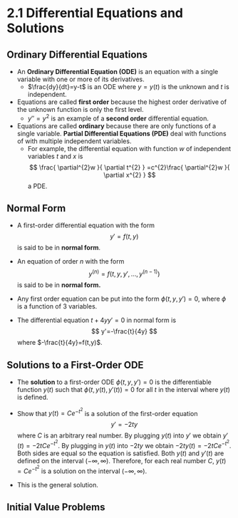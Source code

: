 # 2.1 Differential Equations and Solutions
## Ordinary Differential Equations
- An **Ordinary Differential Equation (ODE)** is an equation with a single variable with one or more of its derivatives.
	- $\frac{dy}{dt}=y-t$ is an ODE where $y=y(t)$ is the unknown and $t$ is independent.
- Equations are called **first order** because the highest order derivative of the unknown function is only the first level.
	- $y''=y^2$ is an example of a **second order** differential equation.
- Equations are called **ordinary** because there are only functions of a single variable. **Partial Differential Equations (PDE)** deal with functions of with multiple independent variables.
	- For example, the differential equation with function $w$ of independent variables $t$ and $x$ is $$
\frac{ \partial^{2}w }{ \partial t^{2} } =c^{2}\frac{ \partial^{2}w }{ \partial x^{2} }
$$ a PDE.

## Normal Form
- A first-order differential equation with the form $$
y'=f(t,y)
$$is said to be in **normal form**.
- An equation of order *n* with the form $$
y^{(n)}=f(t,y,y',\dots, y^{(n-1)})
	$$is said to be in **normal form.**
- Any first order equation can be put into the form $\phi(t,y,y')=0$, where $\phi$ is a function of 3 variables.

- The differential equation $t+4yy'=0$ in normal form is $$
y'=-\frac{t}{4y}
$$where $-\frac{t}{4y}=f(t,y)$.

## Solutions to a First-Order ODE
- The **solution** to a first-order ODE $\phi(t,y,y')=0$ is the differentiable function $y(t)$ such that $\phi(t,y(t),y'(t))=0$ for all $t$ in the interval where $y(t)$ is defined.

- Show that $y(t)=Ce^{-t^{2}}$ is a solution of the first-order equation $$
y'=-2ty
$$ where $C$ is an arbitrary real number. By plugging $y(t)$ into $y'$ we obtain $y'(t)=-2tCe^{-t^{2}}$. By plugging in $y(t)$ into $-2ty$ we obtain $-2ty(t)=-2tCe^{-t^{2}}.$ Both sides are equal so the equation is satisfied. Both $y(t)$ and $y'(t)$ are defined on the interval $(-\infty,\infty)$. Therefore, for each real number $C$, $y(t)=Ce^{-t^{2}}$ is a solution on the interval $(-\infty,\infty)$.
- This is the general solution.

## Initial Value Problems